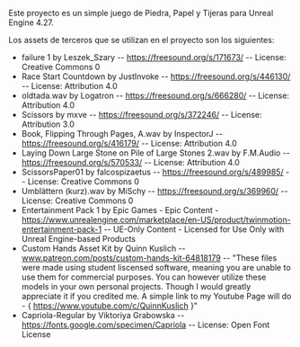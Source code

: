 Este proyecto es un simple juego de Piedra, Papel y Tijeras para Unreal Engine 4.27.

Los assets de terceros que se utilizan en el proyecto son los siguientes:

- failure 1 by Leszek_Szary -- https://freesound.org/s/171673/ -- License: Creative Commons 0
- Race Start Countdown by JustInvoke -- https://freesound.org/s/446130/ -- License: Attribution 4.0
- oldtada.wav by Logatron -- https://freesound.org/s/666280/ -- License: Attribution 4.0
- Scissors by mxve -- https://freesound.org/s/372246/ -- License: Attribution 3.0
- Book, Flipping Through Pages, A.wav by InspectorJ -- https://freesound.org/s/416179/ -- License: Attribution 4.0
- Laying Down Large Stone on Pile of Large Stones 2.wav by F.M.Audio -- https://freesound.org/s/570533/ -- License: Attribution 4.0
- ScissorsPaper01 by falcospizaetus -- https://freesound.org/s/489985/ -- License: Creative Commons 0
- Umblättern (kurz).wav by MiSchy -- https://freesound.org/s/369960/ -- License: Creative Commons 0
- Entertainment Pack 1 by Epic Games - Epic Content - https://www.unrealengine.com/marketplace/en-US/product/twinmotion-entertainment-pack-1 -- UE-Only Content - Licensed for Use Only with Unreal Engine-based Products
- Custom Hands Asset Kit by Quinn Kuslich -- www.patreon.com/posts/custom-hands-kit-64818179 -- "These files were made using student liscensed software, meaning you are unable to use them for commercial purposes. You can however utilize these models in your own personal projects. Though I would greatly appreciate it if you credited me. A simple link to my Youtube Page will do - { https://www.youtube.com/c/QuinnKuslich }"
- Capriola-Regular by Viktoriya Grabowska -- https://fonts.google.com/specimen/Capriola -- License: Open Font License

